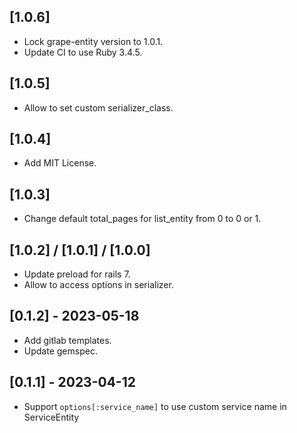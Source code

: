 ## [1.0.6]
- Lock grape-entity version to 1.0.1.
- Update CI to use Ruby 3.4.5.
## [1.0.5]
- Allow to set custom serializer_class.
## [1.0.4]
- Add MIT License.
## [1.0.3]
- Change default total_pages for list_entity from 0 to 0 or 1.
## [1.0.2] / [1.0.1] / [1.0.0]
- Update preload for rails 7.
- Allow to access options in serializer.
## [0.1.2] - 2023-05-18
- Add gitlab templates.
- Update gemspec.
## [0.1.1] - 2023-04-12
- Support `options[:service_name]` to use custom service name in ServiceEntity